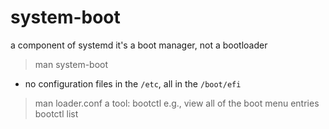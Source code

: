 # system-boot
a component of systemd
it's a boot manager, not a bootloader
> man system-boot 
- no configuration files in the `/etc`, all in the `/boot/efi`
> man loader.conf
a tool: bootctl
e.g., view all of the boot menu entries
> bootctl list

